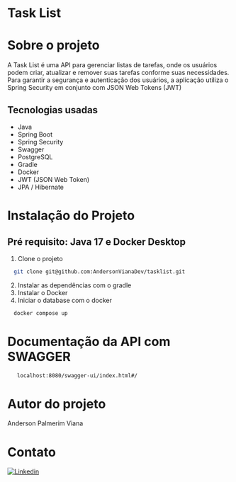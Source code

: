 # Task List

# Sobre o projeto

A Task List é uma API para gerenciar listas de tarefas, onde os usuários podem criar,
atualizar e remover suas tarefas conforme suas necessidades. Para garantir a
segurança e autenticação dos usuários, a aplicação utiliza o Spring Security em
conjunto com JSON Web Tokens (JWT)

## Tecnologias usadas
- Java
- Spring Boot
- Spring Security
- Swagger
- PostgreSQL
- Gradle
- Docker
- JWT (JSON Web Token)
- JPA / Hibernate

# Instalação do Projeto
## Pré requisito: Java 17 e Docker Desktop
1. Clone o projeto
```bash
  git clone git@github.com:AndersonVianaDev/tasklist.git
```
2. Instalar as dependências com o gradle
3. Instalar o Docker
4. Iniciar o database com o docker
```bash
  docker compose up
```
# Documentação da API com SWAGGER
```bash
   localhost:8080/swagger-ui/index.html#/
```


# Autor do projeto
Anderson Palmerim Viana
# Contato 
[![Linkedin](https://img.shields.io/badge/LinkedIn-0077B5?style=for-the-badge&logo=linkedin&logoColor=white)](https://www.linkedin.com/in/anderson-palmerim-6a5a17262/)
